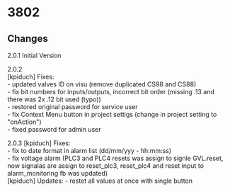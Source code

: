# 3802


## Changes 

2.0.1
    Initial Version

2.0.2   
    [kpiduch] Fixes:  
        - updated valves ID on visu (remove duplicated CS98 and CS88)  
        - fix bit numbers for inputs/outputs, incorrect bit order (missing .13 and there was 2x .12 bit used (typo))  
        - restored original password for service user   
        - fix Context Menu button in project settigs (change in project setting to "onAction")  
        - fixed password for admin user   
  
2.0.3 
    [kpiduch] Fixes:  
        - fix to date format in alarm list (dd/mm/yyy - hh:mm:ss)  
        - fix voltage alarm (PLC3 and PLC4 resets was assign to signle GVL.reset, now signalas are assign to reset_plc3, reset_plc4 and reset input to alarm_monitoring fb was updated)  
    [kpiduch] Updates:
        - restet all values at once with single button
    